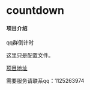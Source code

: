 # countdown

#### 项目介绍
qq群倒计时

这里只是配置文件。

[项目地址](https://gitee.com/yutong_java/Countdown-Bot)

需要服务请联系qq：1125263974